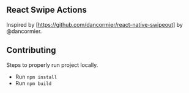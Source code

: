 ## React Swipe Actions
Inspired by [https://github.com/dancormier/react-native-swipeout] by @dancormier.


## Contributing
Steps to properly run project locally. 

- Run `npm install`
- Run `npm build`
